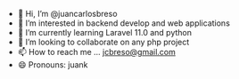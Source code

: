 - 👋 Hi, I’m @juancarlosbreso
- 👀 I’m interested in backend develop and web applications
- 🌱 I’m currently learning Laravel 11.0 and python
- 💞️ I’m looking to collaborate on any php project
- 📫 How to reach me ... jcbreso@gmail.com
- 😄 Pronouns: juank

<!---
juancarlosbreso/juancarlosbreso is a ✨ special ✨ repository because its `README.md` (this file) appears on your GitHub profile.
You can click the Preview link to take a look at your changes.
--->
